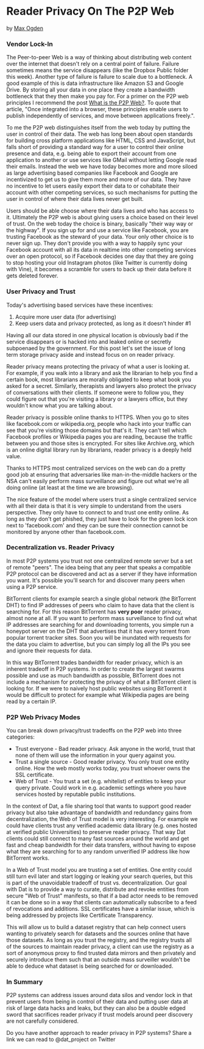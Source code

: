 # Reader Privacy On The P2P Web
by [Max Ogden](http://maxogden.com)

### Vendor Lock-In

The Peer-to-peer Web is a way of thinking about distributing web content over the internet that doesn't rely on a central point of failure. Failure sometimes means the service disappears (like the Dropbox Public folder this week). Another type of failure is failure to scale due to a bottleneck. A good example of this is data infrastructure like Amazon S3 and Google Drive. By storing all your data in one place they create a bandwidth bottleneck that they then make you pay for. For a primer on the P2P web principles I recommend the post [What is the P2P Web?](http://pfrazee.github.io/blog/what-is-the-p2p-web). To quote that article, "Once integrated into a browser, these principles enable users to publish independently of services, and move between applications freely.".

To me the P2P web distinguishes itself from the web today by putting the user in control of their data. The web has long been about open standards for building cross platform applications like HTML, CSS and JavaScript, but falls short of providing a standard way for a user to control their online presence and data, e.g. being able to export their account from one application to another or use services like GMail without letting Google read their emails. Instead the web we have today becomes more and more siloed as large advertising based companies like Facebook and Google are incentivized to get us to give them more and more of our data. They have no incentive to let users easily export their data to or cohabitate their account with other competing services, so such mechanisms for putting the user in control of where their data lives never get built.

Users should be able choose where their data lives and who has access to it. Ultimately the P2P web is about giving users a choice based on their level of trust. On the web today the choice is binary, basically "their way way or the highway". If you sign up for and use a service like Facebook, you are trusting Facebook as the steward of your data. Your only other choice is to never sign up. They don't provide you with a way to happily sync your Facebook account with all its data in realtime into other competing services over an open protocol, so if Facebook decides one day that they are going to stop hosting your old Instagram photos (like Twitter is currently doing with Vine), it becomes a scramble for users to back up their data before it gets deleted forever.

### User Privacy and Trust

Today's advertising based services have these incentives:

1. Acquire more user data (for advertising)
2. Keep users data and privacy protected, as long as it doesn't hinder #1

Having all our data stored in one physical location is obviously bad if the service disappears or is hacked into and leaked online or secretly subpoenaed by the government. For this post let's set the issue of long term storage privacy aside and instead focus on on reader privacy. 

Reader privacy means protecting the privacy of what a user is looking at. For example, if you walk into a library and ask the librarian to help you find a certain book, most librarians are morally obligated to keep what book you asked for a secret. Similarly, therapists and lawyers also protect the privacy of conversations with their clients. If someone were to follow you, they could figure out that you're visiting a library or a lawyers office, but they wouldn't know what you are talking about.

Reader privacy is possible online thanks to HTTPS. When you go to sites like facebook.com or wikipedia.org, people who hack into your traffic can see that you're visiting those domains but that's it. They can't tell which Facebook profiles or Wikipedia pages you are reading, because the traffic between you and those sites is encrypted. For sites like Archive.org, which is an online digital library run by librarians, reader privacy is a deeply held value.

Thanks to HTTPS most centralized services on the web can do a pretty good job at ensuring that adversaries like man-in-the-middle hackers or the NSA can't easily perform mass surveillance and figure out what we're all doing online (at least at the time we are browsing).

The nice feature of the model where users trust a single centralized service with all their data is that it is very simple to understand from the users perspective. They only have to connect to and trust one entity online. As long as they don't get phished, they just have to look for the green lock icon next to 'facebook.com' and they can be sure their connection cannot be monitored by anyone other than facebook.com.

### Decentralization vs. Reader Privacy

In most P2P systems you trust not one centralized remote server but a set of remote "peers". The idea being that any peer that speaks a compatible P2P protocol can be discovered and act as a server if they have information you want. It's possible you'll search for and discover many peers when using a P2P service.

BitTorrent clients for example search a single global network (the BitTorrent DHT) to find IP addresses of peers who claim to have data that the client is searching for. For this reason BitTorrent has **very poor** reader privacy, almost none at all. If you want to perform mass surveillance to find out what IP addresses are searching for and downloading torrents, you simple run a honeypot server on the DHT that advertises that it has every torrent from popular torrent tracker sites. Soon you will be inundated with requests for the data you claim to advertise, but you can simply log all the IPs you see and ignore their requests for data.

In this way BitTorrent trades bandwidth for reader privacy, which is an inherent tradeoff in P2P systems. In order to create the largest swarms possible and use as much bandwidth as possible, BitTorrent does not include a mechanism for protecting the privacy of what a BitTorrent client is looking for. If we were to naively host public websites using BitTorrent it would be difficult to protect for example what Wikipedia pages are being read by a certain IP.

### P2P Web Privacy Modes

You can break down privacy/trust tradeoffs on the P2P web into three categories:

- Trust everyone - Bad reader privacy. Ask anyone in the world, trust that none of them will use the information in your query against you.
- Trust a single source - Good reader privacy. You only trust one entity online. How the web mostly works today, you trust whoever owns the SSL certificate.
- Web of Trust - You trust a set (e.g. whitelist) of entities to keep your query private. Could work in e.g. academic settings where you have services hosted by reputable public institutions.

In the context of Dat, a file sharing tool that wants to support good reader privacy but also take advantage of bandwidth and redundancy gains from decentralization, the Web of Trust model is very interesting. For example we could have clients trust any verified academic data library (e.g. ones hosted at verified public Universities) to preserve reader privacy. That way Dat clients could still connect to many fast sources around the world and get fast and cheap bandwidth for their data transfers, without having to expose what they are searching for to any random unverified IP address like how BitTorrent works.

In a Web of Trust model you are trusting a set of entities. One entity could still turn evil later and start logging or leaking your search queries, but this is part of the unavoidable tradeoff of trust vs. decentralization. Our goal with Dat is to provide a way to curate, distribute and revoke entities from secure "Web of Trust" manifests, so that if a bad actor needs to be removed it can be done so in a way that clients can automatically subscribe to a feed of revocations and additions. SSL certificates have a similar issue, which is being addressed by projects like Certificate Transparency.

This will allow us to build a dataset registry that can help connect users wanting to privately search for datasets and the sources online that have those datasets. As long as you trust the registry, and the registry trusts all of the sources to maintain reader privacy, a client can use the registry as a sort of anonymous proxy to find trusted data mirrors and then privately and securely introduce them such that an outside mass surveiller wouldn't be able to deduce what dataset is being searched for or downloaded.

### In Summary

P2P systems can address issues around data silos and vendor lock in that prevent users from being in control of their data and putting user data at risk of large data hacks and leaks, but they can also be a double edged sword that sacrifices reader privacy if trust models around peer discovery are not carefully considered.

Do you have another approach to reader privacy in P2P systems? Share a link we can read to @dat_project on Twitter
